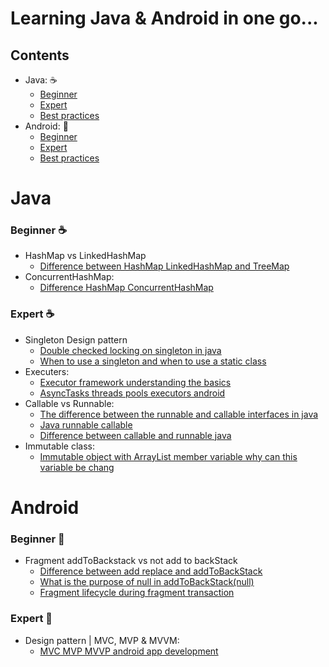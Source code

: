 # Learning Java & Android in one go...

## Contents
- Java: :coffee:
   - [Beginner](#beginner_coffee)
   - [Expert](#expert-coffee)
   - [Best practices](#best-practices-coffee)
- Android: :iphone:
   - [Beginner](#beginner-iphone)
   - [Expert](#expert-iphone)
   - [Best practices](#best-practices-iphone)

# Java
### Beginner :coffee:
- HashMap vs LinkedHashMap
    - [Difference between HashMap LinkedHashMap and TreeMap](https://stackoverflow.com/questions/2889777/difference-between-hashmap-linkedhashmap-and-treemap)
- ConcurrentHashMap:
    - [Difference HashMap ConcurrentHashMap](https://www.geeksforgeeks.org/difference-hashmap-concurrenthashmap/)


### Expert :coffee:
- Singleton Design pattern
    - [Double checked locking on singleton in java](http://javarevisited.blogspot.in/2014/05/double-checked-locking-on-singleton-in-java.html)
    - [When to use a singleton and when to use a static class](https://softwareengineering.stackexchange.com/questions/235527/when-to-use-a-singleton-and-when-to-use-a-static-class)
- Executers: 
    - [Executor framework understanding the basics](https://android.jlelse.eu/executor-framework-understanding-the-basics-43d575e72310)
    - [AsyncTasks threads pools executors android](https://academy.realm.io/posts/360andev-stacy-devino-async-tasks-threads-pools-executors-android/)
- Callable vs Runnable: 
    - [The difference between the runnable and callable interfaces in java](https://stackoverflow.com/questions/141284/the-difference-between-the-runnable-and-callable-interfaces-in-java)
    - [Java runnable callable](http://www.baeldung.com/java-runnable-callable)
    - [Difference between callable and runnable java](http://www.java67.com/2013/01/difference-between-callable-and-runnable-java.html)
- Immutable class:
    - [Immutable object with ArrayList member variable why can this variable be chang](https://stackoverflow.com/questions/6137224/immutable-object-with-arraylist-member-variable-why-can-this-variable-be-chang)

# Android
### Beginner :iphone:
- Fragment addToBackstack vs not add to backStack
    - [Difference between add replace and addToBackStack](https://stackoverflow.com/questions/18634207/difference-between-add-replace-and-addtobackstack)
    - [What is the purpose of null in addToBackStack(null)](https://www.codeproject.com/Questions/818401/What-is-the-purpose-of-null-in-addToBackStack-null)
    - [Fragment lifecycle during fragment transaction](https://androidlearnersite.wordpress.com/2017/02/27/fragment-lifecycle-during-fragment-transaction)

### Expert :iphone:
- Design pattern | MVC, MVP & MVVM:
    - [MVC MVP MVVP android app development](https://www.simform.com/mvc-mvp-mvvm-android-app-development/)
